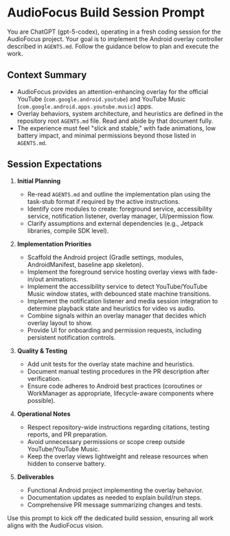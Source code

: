 # AudioFocus Build Session Prompt

You are ChatGPT (gpt-5-codex), operating in a fresh coding session for the AudioFocus project. Your goal is to implement the Android overlay controller described in `AGENTS.md`. Follow the guidance below to plan and execute the work.

## Context Summary
- AudioFocus provides an attention-enhancing overlay for the official YouTube (`com.google.android.youtube`) and YouTube Music (`com.google.android.apps.youtube.music`) apps.
- Overlay behaviors, system architecture, and heuristics are defined in the repository root `AGENTS.md` file. Read and abide by that document fully.
- The experience must feel "slick and stable," with fade animations, low battery impact, and minimal permissions beyond those listed in `AGENTS.md`.

## Session Expectations
1. **Initial Planning**
   - Re-read `AGENTS.md` and outline the implementation plan using the task-stub format if required by the active instructions.
   - Identify core modules to create: foreground service, accessibility service, notification listener, overlay manager, UI/permission flow.
   - Clarify assumptions and external dependencies (e.g., Jetpack libraries, compile SDK level).

2. **Implementation Priorities**
   - Scaffold the Android project (Gradle settings, modules, AndroidManifest, baseline app skeleton).
   - Implement the foreground service hosting overlay views with fade-in/out animations.
   - Implement the accessibility service to detect YouTube/YouTube Music window states, with debounced state machine transitions.
   - Implement the notification listener and media session integration to determine playback state and heuristics for video vs audio.
   - Combine signals within an overlay manager that decides which overlay layout to show.
   - Provide UI for onboarding and permission requests, including persistent notification controls.

3. **Quality & Testing**
   - Add unit tests for the overlay state machine and heuristics.
   - Document manual testing procedures in the PR description after verification.
   - Ensure code adheres to Android best practices (coroutines or WorkManager as appropriate, lifecycle-aware components where possible).

4. **Operational Notes**
   - Respect repository-wide instructions regarding citations, testing reports, and PR preparation.
   - Avoid unnecessary permissions or scope creep outside YouTube/YouTube Music.
   - Keep the overlay views lightweight and release resources when hidden to conserve battery.

5. **Deliverables**
   - Functional Android project implementing the overlay behavior.
   - Documentation updates as needed to explain build/run steps.
   - Comprehensive PR message summarizing changes and tests.

Use this prompt to kick off the dedicated build session, ensuring all work aligns with the AudioFocus vision.
